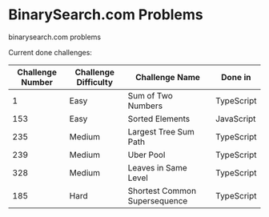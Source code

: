 # BinarySearch.com Problems

binarysearch.com problems

Current done challenges:

| Challenge Number | Challenge Difficulty | Challenge Name                | Done in    |
| ---------------- | -------------------- | ----------------------------- | ---------- |
| 1                | Easy                 | Sum of Two Numbers            | TypeScript |
| 153              | Easy                 | Sorted Elements               | JavaScript |
| 235              | Medium               | Largest Tree Sum Path         | TypeScript |
| 239              | Medium               | Uber Pool                     | TypeScript |
| 328              | Medium               | Leaves in Same Level          | TypeScript |
| 185              | Hard                 | Shortest Common Supersequence | TypeScript |
